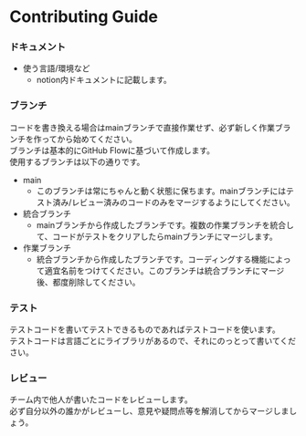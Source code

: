# Contributing Guide

### ドキュメント

- 使う言語/環境など
  - notion内ドキュメントに記載します。

### ブランチ

コードを書き換える場合はmainブランチで直接作業せず、必ず新しく作業ブランチを作ってから始めてください。<br>
ブランチは基本的にGitHub Flowに基づいて作成します。<br>
使用するブランチは以下の通りです。

- main
  - このブランチは常にちゃんと動く状態に保ちます。mainブランチにはテスト済み/レビュー済みのコードのみをマージするようにしてください。
- 統合ブランチ
  - mainブランチから作成したブランチです。複数の作業ブランチを統合して、コードがテストをクリアしたらmainブランチにマージします。
- 作業ブランチ
  - 統合ブランチから作成したブランチです。コーディングする機能によって適宜名前をつけてください。このブランチは統合ブランチにマージ後、都度削除してください。

### テスト
 
テストコードを書いてテストできるものであればテストコードを使います。<br>
テストコードは言語ごとにライブラリがあるので、それにのっとって書いてください。

### レビュー

チーム内で他人が書いたコードをレビューします。<br>
必ず自分以外の誰かがレビューし、意見や疑問点等を解消してからマージしましょう。
